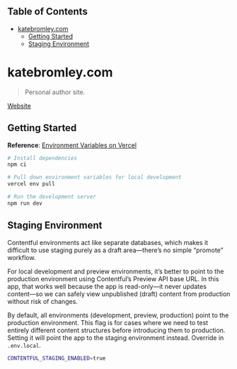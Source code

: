 <!-- START doctoc generated TOC please keep comment here to allow auto update -->
<!-- DON'T EDIT THIS SECTION, INSTEAD RE-RUN doctoc TO UPDATE -->
## Table of Contents

- [katebromley.com](#katebromleycom)
  - [Getting Started](#getting-started)
  - [Staging Environment](#staging-environment)

<!-- END doctoc generated TOC please keep comment here to allow auto update -->

# katebromley.com

> Personal author site.

[Website](https://www.katebromley.com)

## Getting Started

**Reference**:
[Environment Variables on Vercel](https://nextjs.org/docs/basic-features/environment-variables#environment-variables-on-vercel)

```sh
# Install dependencies
npm ci

# Pull down environment variables for local development
vercel env pull

# Run the development server
npm run dev
```

## Staging Environment

Contentful environments act like separate databases, which makes it difficult to use staging purely as a draft
area—there’s no simple “promote” workflow.

For local development and preview environments, it’s better to point to the production environment using Contentful’s
Preview API base URL. In this app, that works well because the app is read-only—it never updates content—so we can
safely view unpublished (draft) content from production without risk of changes.

By default, all environments (development, preview, production) point to the production environment. This flag is for
cases where we need to test entirely different content structures before introducing them to production. Setting it will
point the app to the staging environment instead. Override in `.env.local`.

```sh
CONTENTFUL_STAGING_ENABLED=true
```
